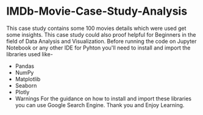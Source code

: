 # IMDb-Movie-Case-Study-Analysis
This case study contains some 100 movies details which were used get some insights.
This case study could also proof helpful for Beginners in the field of Data Analysis and Visualization.
Before running the code on Jupyter Notebook or any other IDE for Pyhton you'll need to install and import the libraries used like-
  - Pandas
  - NumPy
  - Matplotlib
  - Seaborn
  - Plotly
  - Warnings
For the guidance on how to install and import these libraries you can use Google Search Engine.
Thank you and Enjoy Learning.
